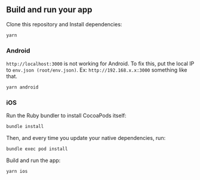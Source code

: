 ## Build and run your app

Clone this repository and
Install dependencies:
```sh
yarn
```

### Android
``http://localhost:3000`` is not working for Android. To fix this, put the local IP to ``env.json (root/env.json)``. Ex: ``http://192.168.x.x:3000`` something like that.

```sh
yarn android
```

### iOS
Run the Ruby bundler to install CocoaPods itself:

```sh
bundle install
```

Then, and every time you update your native dependencies, run:

```sh
bundle exec pod install
```

Build and run the app:

```sh
yarn ios
```

